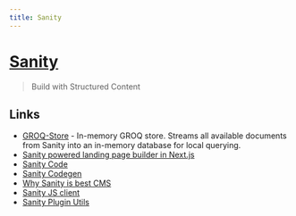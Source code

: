 ```yaml
---
title: Sanity
---
```


# [Sanity](https://www.sanity.io/)

> Build with Structured Content

## Links

- [GROQ-Store](https://github.com/sanity-io/groq-store) - In-memory GROQ store. Streams all available documents from Sanity into an in-memory database for local querying.
- [Sanity powered landing page builder in Next.js](https://github.com/sanity-io/sanity-template-nextjs-landing-pages)
- [Sanity Code](https://github.com/sanity-io/sanity)
- [Sanity Codegen](https://github.com/ricokahler/sanity-codegen)
- [Why Sanity is best CMS](https://twitter.com/kmelve/status/1447674577732186114)
- [Sanity JS client](https://github.com/sanity-io/client)
- [Sanity Plugin Utils](https://github.com/SimeonGriggs/sanity-plugin-utils)

